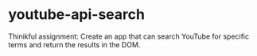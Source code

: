 # youtube-api-search
Thinikful assignment: Create an app that can search YouTube for specific terms and return the results in the DOM. 
